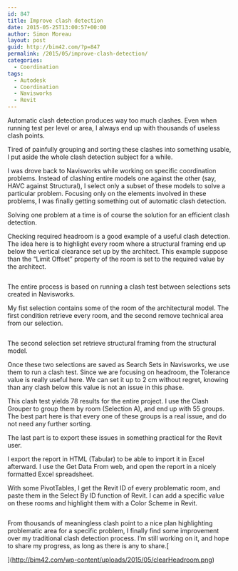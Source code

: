 ```yaml
---
id: 847
title: Improve clash detection
date: 2015-05-25T13:00:57+00:00
author: Simon Moreau
layout: post
guid: http://bim42.com/?p=847
permalink: /2015/05/improve-clash-detection/
categories:
  - Coordination
tags:
  - Autodesk
  - Coordination
  - Navisworks
  - Revit
---
```

Automatic clash detection produces way too much clashes. Even when running test per level or area, I always end up with thousands of useless clash points.

Tired of painfully grouping and sorting these clashes into something usable, I put aside the whole clash detection subject for a while.

I was drove back to Navisworks while working on specific coordination problems. Instead of clashing entire models one against the other (say, HAVC against Structural), I select only a subset of these models to solve a particular problem. Focusing only on the elements involved in these problems, I was finally getting something out of automatic clash detection.

Solving one problem at a time is of course the solution for an efficient clash detection.

Checking required headroom is a good example of a useful clash detection. The idea here is to highlight every room where a structural framing end up below the vertical clearance set up by the architect. This example suppose than the &#8220;Limit Offset&#8221; property of the room is set to the required value by the architect.

![<img class="aligncenter size-full wp-image-848" src="http://bim42.com/wp-content/uploads/2015/05/clearHeadroom.png" alt="clearHeadroom" width="800" height="470" srcset="https://bim42.com/wp-content/uploads/2015/05/clearHeadroom.png 800w, https://bim42.com/wp-content/uploads/2015/05/clearHeadroom-300x176.png 300w, https://bim42.com/wp-content/uploads/2015/05/clearHeadroom-500x294.png 500w" sizes="(max-width: 800px) 100vw, 800px" />](http://bim42.com/wp-content/uploads/2015/05/clearHeadroom.png)

The entire process is based on running a clash test between selections sets created in Navisworks.

My fist selection contains some of the room of the architectural model. The first condition retrieve every room, and the second remove technical area from our selection.

![<img class="aligncenter size-full wp-image-850" src="http://bim42.com/wp-content/uploads/2015/05/SelectionSets.png" alt="SelectionSets" width="1871" height="504" srcset="https://bim42.com/wp-content/uploads/2015/05/SelectionSets.png 1871w, https://bim42.com/wp-content/uploads/2015/05/SelectionSets-300x81.png 300w, https://bim42.com/wp-content/uploads/2015/05/SelectionSets-1024x276.png 1024w, https://bim42.com/wp-content/uploads/2015/05/SelectionSets-500x135.png 500w" sizes="(max-width: 1871px) 100vw, 1871px" />](http://bim42.com/wp-content/uploads/2015/05/SelectionSets.png)

The second selection set retrieve structural framing from the structural model.

Once these two selections are saved as Search Sets in Navisworks, we use them to run a clash test. Since we are focusing on headroom, the Tolerance value is really useful here. We can set it up to 2 cm without regret, knowing than any clash below this value is not an issue in this phase.

This clash test yields 78 results for the entire project. I use the Clash Grouper to group them by room (Selection A), and end up with 55 groups. The best part here is that every one of these groups is a real issue, and do not need any further sorting.

The last part is to export these issues in something practical for the Revit user.

I export the report in HTML (Tabular) to be able to import it in Excel afterward. I use the Get Data From web, and open the report in a nicely formatted Excel spreadsheet.

With some PivotTables, I get the Revit ID of every problematic room, and paste them in the Select By ID function of Revit. I can add a specific value on these rooms and highlight them with a Color Scheme in Revit.

![<img class="aligncenter size-full wp-image-849" src="http://bim42.com/wp-content/uploads/2015/05/RoomHightLight.png" alt="RoomHightLight" width="2000" height="600" srcset="https://bim42.com/wp-content/uploads/2015/05/RoomHightLight.png 2000w, https://bim42.com/wp-content/uploads/2015/05/RoomHightLight-300x90.png 300w, https://bim42.com/wp-content/uploads/2015/05/RoomHightLight-1024x307.png 1024w, https://bim42.com/wp-content/uploads/2015/05/RoomHightLight-500x150.png 500w" sizes="(max-width: 2000px) 100vw, 2000px" />](http://bim42.com/wp-content/uploads/2015/05/RoomHightLight.png)

From thousands of meaningless clash point to a nice plan highlighting problematic area for a specific problem, I finally find some improvement over my traditional clash detection process. I&#8217;m still working on it, and hope to share my progress, as long as there is any to share.[
  
](http://bim42.com/wp-content/uploads/2015/05/clearHeadroom.png)